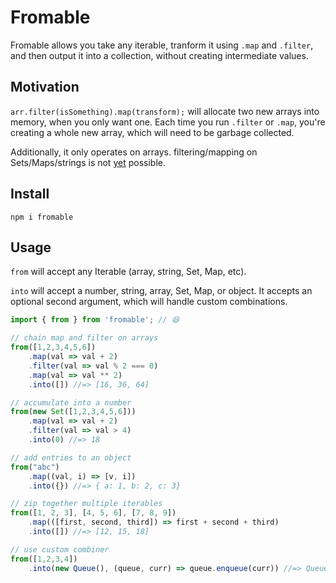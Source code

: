 # Fromable

Fromable allows you take any iterable, tranform it using `.map` and `.filter`, and then output it into a collection, without creating intermediate values.

## Motivation
`arr.filter(isSomething).map(transform);` will allocate two new arrays into memory, when you only want one. Each time you run `.filter` or `.map`, you're creating a whole new array, which will need to be garbage collected.

Additionally, it only operates on arrays. filtering/mapping on Sets/Maps/strings is not [yet](https://github.com/tc39/proposal-iterator-helpers) possible.

## Install

`npm i fromable`

## Usage

`from` will accept any Iterable (array, string, Set, Map, etc).

`into` will accept a number, string, array, Set, Map, or object. It accepts an optional second argument, which will handle custom combinations.

```typescript
import { from } from 'fromable'; // 😆

// chain map and filter on arrays
from([1,2,3,4,5,6])
    .map(val => val + 2)
    .filter(val => val % 2 === 0)
    .map(val => val ** 2)
    .into([]) //=> [16, 36, 64]

// accumulate into a number
from(new Set([1,2,3,4,5,6]))
    .map(val => val + 2)
    .filter(val => val > 4)
    .into(0) //=> 18

// add entries to an object
from("abc")
    .map((val, i) => [v, i])
    .into({}) //=> { a: 1, b: 2, c: 3}

// zip together multiple iterables
from([1, 2, 3], [4, 5, 6], [7, 8, 9]) 
    .map(([first, second, third]) => first + second + third)
    .into([]) //=> [12, 15, 18]

// use custom combiner
from([1,2,3,4])
    .into(new Queue(), (queue, curr) => queue.enqueue(curr)) //=> Queue <1, 2, 3, 4>
```
